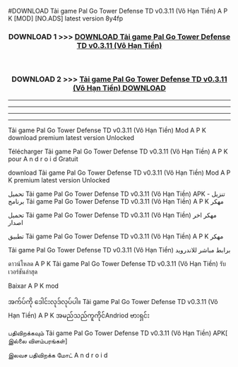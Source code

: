 #DOWNLOAD Tải game Pal Go Tower Defense TD  v0.3.11 (Vô Hạn Tiền) A P K [MOD] [NO.ADS] latest version 8y4fp



<div align="center">

<h3>DOWNLOAD 1 >>> <a href="https://teeasianyam.web.app?sq=Tải game Pal Go Tower Defense TD  v0.3.11 (Vô Hạn Tiền)">DOWNLOAD Tải game Pal Go Tower Defense TD  v0.3.11 (Vô Hạn Tiền) </a></h3><br>

<h3>DOWNLOAD 2 >>> <a href="https://teeasianyam.web.app?sq=Tải game Pal Go Tower Defense TD  v0.3.11 (Vô Hạn Tiền) ">Tải game Pal Go Tower Defense TD  v0.3.11 (Vô Hạn Tiền)  DOWNLOAD </a></h3>

</div>


----------------------------------------------------------

----------------------------------------------------------

----------------------------------------------------------

----------------------------------------------------------


Tải game Pal Go Tower Defense TD  v0.3.11 (Vô Hạn Tiền)  Mod A P K download premium latest version Unlocked

Télécharger Tải game Pal Go Tower Defense TD  v0.3.11 (Vô Hạn Tiền)  A P K pour A n d r o i d Gratuit

download Tải game Pal Go Tower Defense TD  v0.3.11 (Vô Hạn Tiền)  Mod A P K premium latest version Unlocked

تحميل Tải game Pal Go Tower Defense TD  v0.3.11 (Vô Hạn Tiền)  APK - تنزيل برنامج Tải game Pal Go Tower Defense TD  v0.3.11 (Vô Hạn Tiền)  A P K مهكر

تحميل Tải game Pal Go Tower Defense TD  v0.3.11 (Vô Hạn Tiền)  مهكر اخر اصدار

تطبيق Tải game Pal Go Tower Defense TD  v0.3.11 (Vô Hạn Tiền)  A P K مهكر

Tải game Pal Go Tower Defense TD  v0.3.11 (Vô Hạn Tiền)  برابط مباشر للاندرويد

ดาวน์โหลด A P K Tải game Pal Go Tower Defense TD  v0.3.11 (Vô Hạn Tiền)  รับเวอร์ชันล่าสุด

Baixar A P K mod

အက်ပ်ကို ဒေါင်းလုဒ်လုပ်ပါ။ Tải game Pal Go Tower Defense TD  v0.3.11 (Vô Hạn Tiền)  A P K အမည်သည်ကူကိုင်Andriod ဗားရှင်း

பதிவிறக்கவும் Tải game Pal Go Tower Defense TD  v0.3.11 (Vô Hạn Tiền)  APK[ இல்லை விளம்பரங்கள்] 
 
இலவச பதிவிறக்க மோட் A n d r o i d



